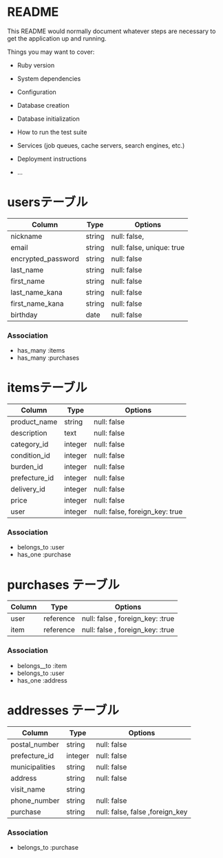 # README

This README would normally document whatever steps are necessary to get the
application up and running.

Things you may want to cover:

* Ruby version

* System dependencies

* Configuration

* Database creation

* Database initialization

* How to run the test suite

* Services (job queues, cache servers, search engines, etc.)

* Deployment instructions

* ...
# usersテーブル
| Column             | Type               | Options                   |
| ------------------ | ------------------ | ------------------------- |
| nickname           | string             | null: false,              |
| email              | string             | null: false, unique: true |
| encrypted_password | string             | null: false               |
| last_name          | string             | null: false               |
| first_name         | string             | null: false               |
| last_name_kana     | string             | null: false               |
| first_name_kana    | string             | null: false               |
| birthday           | date               | null: false               |

### Association
- has_many :items
- has_many :purchases


# itemsテーブル
| Column        | Type    | Options                        |
| ------------- | ------- | ------------------------------ |
| product_name  | string  | null: false                    |
| description   | text    | null: false                    |
| category_id   | integer | null: false                    |
| condition_id  | integer | null: false                    |
| burden_id     | integer | null: false                    |
| prefecture_id | integer | null: false                    |
| delivery_id   | integer | null: false                    |
| price         | integer | null: false                    |
| user          | integer | null: false, foreign_key: true |

### Association
- belongs_to :user
- has_one :purchase


# purchases テーブル
| Column      | Type      | Options                          |
| ----------- | --------- | -------------------------------- |
| user        | reference | null: false , foreign_key: :true |
| item        | reference | null: false , foreign_key: :true |

### Association
- belongs__to :item
- belongs_to :user
- has_one :address


# addresses テーブル
| Column            | Type    | Options                         |
| ----------------- | ------- | ------------------------------- |
| postal_number     | string  | null: false                     |
| prefecture_id     | integer | null: false                     |
| municipalities    | string  | null: false                     |
| address           | string  | null: false                     |
| visit_name        | string  |                                 |
| phone_number      | string  | null: false                     |
| purchase          | string  | null: false, false ,foreign_key |

### Association
- belongs_to :purchase
